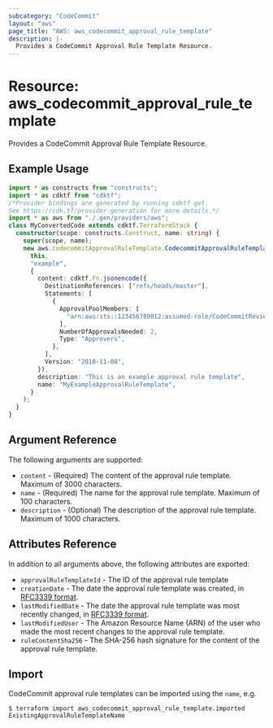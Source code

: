 ```yaml
---
subcategory: "CodeCommit"
layout: "aws"
page_title: "AWS: aws_codecommit_approval_rule_template"
description: |-
  Provides a CodeCommit Approval Rule Template Resource.
---
```


# Resource: aws_codecommit_approval_rule_template

Provides a CodeCommit Approval Rule Template Resource.

## Example Usage

```typescript
import * as constructs from "constructs";
import * as cdktf from "cdktf";
/*Provider bindings are generated by running cdktf get.
See https://cdk.tf/provider-generation for more details.*/
import * as aws from "./.gen/providers/aws";
class MyConvertedCode extends cdktf.TerraformStack {
  constructor(scope: constructs.Construct, name: string) {
    super(scope, name);
    new aws.codecommitApprovalRuleTemplate.CodecommitApprovalRuleTemplate(
      this,
      "example",
      {
        content: cdktf.Fn.jsonencode({
          DestinationReferences: ["refs/heads/master"],
          Statements: [
            {
              ApprovalPoolMembers: [
                "arn:aws:sts::123456789012:assumed-role/CodeCommitReview/*",
              ],
              NumberOfApprovalsNeeded: 2,
              Type: "Approvers",
            },
          ],
          Version: "2018-11-08",
        }),
        description: "This is an example approval rule template",
        name: "MyExampleApprovalRuleTemplate",
      }
    );
  }
}

```

## Argument Reference

The following arguments are supported:

* `content` - (Required) The content of the approval rule template. Maximum of 3000 characters.
* `name` - (Required) The name for the approval rule template. Maximum of 100 characters.
* `description` - (Optional) The description of the approval rule template. Maximum of 1000 characters.

## Attributes Reference

In addition to all arguments above, the following attributes are exported:

* `approvalRuleTemplateId` - The ID of the approval rule template
* `creationDate` - The date the approval rule template was created, in [RFC3339 format](https://tools.ietf.org/html/rfc3339#section-5.8).
* `lastModifiedDate` - The date the approval rule template was most recently changed, in [RFC3339 format](https://tools.ietf.org/html/rfc3339#section-5.8).
* `lastModifiedUser` - The Amazon Resource Name (ARN) of the user who made the most recent changes to the approval rule template.
* `ruleContentSha256` - The SHA-256 hash signature for the content of the approval rule template.

## Import

CodeCommit approval rule templates can be imported using the `name`, e.g.

```
$ terraform import aws_codecommit_approval_rule_template.imported ExistingApprovalRuleTemplateName
```

<!-- cache-key: cdktf-0.17.0-pre.15 input-315b297de761adc3b49d1713903b9c6fe0393fc7a6a193cb74bc6ea481b3f9bc -->